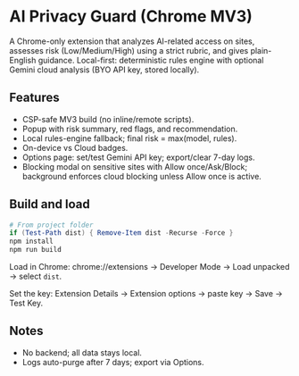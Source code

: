 # AI Privacy Guard (Chrome MV3)

A Chrome-only extension that analyzes AI-related access on sites, assesses risk (Low/Medium/High) using a strict rubric, and gives plain-English guidance. Local-first: deterministic rules engine with optional Gemini cloud analysis (BYO API key, stored locally).

## Features
- CSP-safe MV3 build (no inline/remote scripts).
- Popup with risk summary, red flags, and recommendation.
- Local rules-engine fallback; final risk = max(model, rules).
- On-device vs Cloud badges.
- Options page: set/test Gemini API key; export/clear 7-day logs.
- Blocking modal on sensitive sites with Allow once/Ask/Block; background enforces cloud blocking unless Allow once is active.

## Build and load
```powershell
# From project folder
if (Test-Path dist) { Remove-Item dist -Recurse -Force }
npm install
npm run build
```
Load in Chrome: chrome://extensions → Developer Mode → Load unpacked → select `dist`.

Set the key: Extension Details → Extension options → paste key → Save → Test Key.

## Notes
- No backend; all data stays local.
- Logs auto-purge after 7 days; export via Options.

